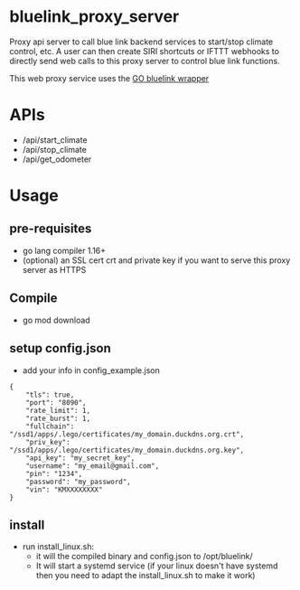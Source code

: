 # bluelink_proxy_server
Proxy api server to call blue link backend services to start/stop climate control, etc. A user can then create SIRI shortcuts or IFTTT webhooks to directly send web calls to this proxy server to control blue link functions. 

This web proxy service uses the [GO bluelink wrapper](https://github.com/TaiPhamD/bluelink_go)

# APIs
- /api/start_climate
- /api/stop_climate
- /api/get_odometer
# Usage
## pre-requisites
- go lang compiler 1.16+
- (optional) an SSL cert crt and private key if you want to serve this proxy server as HTTPS
## Compile
- go mod download
## setup config.json
- add your info in config_example.json
```
{
    "tls": true,
    "port": "8090",
    "rate_limit": 1,
    "rate_burst": 1,
    "fullchain": "/ssd1/apps/.lego/certificates/my_domain.duckdns.org.crt",
    "priv_key": "/ssd1/apps/.lego/certificates/my_domain.duckdns.org.key",
    "api_key": "my_secret_key",
    "username": "my_email@gmail.com",
    "pin": "1234",
    "password": "my_password",
    "vin": "KMXXXXXXXX"
}
```
## install
- run install_linux.sh:
  - it will the compiled binary and config.json to /opt/bluelink/
  - It will start a systemd service (if your linux doesn't have systemd then you need to adapt the install_linux.sh to make it work)

